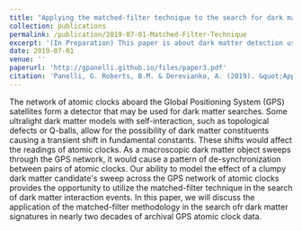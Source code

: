 ```yaml
---
title: "Applying the matched-filter technique to the search for dark matter with networks of precision measurement devices"
collection: publications
permalink: /publication/2019-07-01-Matched-Filter-Technique
excerpt: '(In Preparation) This paper is about dark matter detection using a network of precision measurement devices.'
date: 2019-07-01
venue: ''
paperurl: 'http://gpanelli.github.io/files/paper3.pdf'
citation: 'Panelli, G. Roberts, B.M. & Derevianko, A. (2019). &quot;Applying the matched-filter technique to the search for dark matter with networks of precision measurement devices.&quot; <i>(In Preparation)</i>.'
---
```

 
The network of atomic clocks aboard the Global Positioning System (GPS) satellites form a detector that may be used for dark matter searches. Some ultralight dark matter models with self-interaction, such as topological defects or Q-balls, allow for the possibility of dark matter constituents causing a transient shift in fundamental constants. These shifts would affect the readings of atomic clocks. As a macroscopic dark matter object sweeps through the GPS network, it would cause a pattern of de-synchronization between  pairs of atomic clocks. Our ability to model the effect of a clumpy dark matter candidate's sweep across the GPS network of atomic clocks provides the opportunity to utilize the matched-filter technique in the search of dark matter interaction events. In this paper, we will discuss the application of the matched-filter methodology in the search ofr dark matter signatures in nearly two decades of archival GPS atomic clock data.